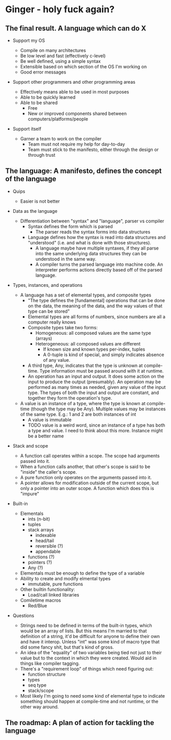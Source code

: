 # Ginger - holy fuck again?

## The final result. A language which can do X

- Support my OS
    - Compile on many architectures
    - Be low level and fast (effectively c-level)
    - Be well defined, using a simple syntax
    - Extensible based on which section of the OS I'm working on
    - Good error messages

- Support other programmers and other programming areas
    - Effectively means able to be used in most purposes
    - Able to be quickly learned
    - Able to be shared
        - Free
        - New or improved components shared between computers/platforms/people

- Support itself
    - Garner a team to work on the compiler
        - Team must not require my help for day-to-day
        - Team must stick to the manifesto, either through the design or through
          trust

## The language: A manifesto, defines the concept of the language

- Quips
    - Easier is not better

- Data as the language
    - Differentiation between "syntax" and "language", parser vs compiler
        - Syntax defines the form which is parsed
            - The parser reads the syntax forms into data structures
        - Language defines how the syntax is read into data structures and
          "understood" (i.e. and what is done with those structures).
            - A language maybe have multiple syntaxes, if they all parse into
              the same underlying data structures they can be understood in the
              same way.
            - A compiler turns the parsed language into machine code. An
              interpreter performs actions directly based off of the parsed
              language.

- Types, instances, and operations
    - A language has a set of elemental types, and composite types
        - "The type defines the [fundamental] operations that can be done on the
          data, the meaning of the data, and the way values of that type can be
          stored"
        - Elemental types are all forms of numbers, since numbers are all a
          computer really knows
        - Composite types take two forms:
            - Homogeneous: all composed values are the same type (arrays)
            - Heterogeneous: all composed values are different
                - If known size and known types per-index, tuples
                - A 0-tuple is kind of special, and simply indicates absence of
                  any value.
        - A third type, Any, indicates that the type is unknown at compile-time.
          Type information must be passed around with it at runtime.
        - An operation has an input and output. It does some action on the input
          to produce the output (presumably). An operation may be performed as
          many times as needed, given any value of the input type. The types of
          both the input and output are constant, and together they form the
          operation's type.
    - A value is an instance of a type, where the type is known at compile-time
      (though the type may be Any). Multiple values may be instances of the same
      type. E.g.: 1 and 2 are both instances of int
        - A value is immutable
        - TODO value is a weird word, since an instance of a type has both a
          type and value. I need to think about this more. Instance might be a
          better name

- Stack and scope
    - A function call operates within a scope. The scope had arguments passed
      into it.
    - When a function calls another, that other's scope is said to be "inside"
      the caller's scope.
    - A pure function only operates on the arguments passed into it.
    - A pointer allows for modification outside of the current scope, but only a
      pointer into an outer scope. A function which does this is "impure"

- Built-in
    - Elementals
        - ints (n-bit)
        - tuples
        - stack arrays
            - indexable
            - head/tail
            - reversible (?)
            - appendable
        - functions (?)
        - pointers (?)
        - Any (?)
    - Elementals must be enough to define the type of a variable
    - Ability to create and modify elmental types
        - immutable, pure functions
    - Other builtin functionality:
        - Load/call linked libraries
    - Comiletime macros
        - Red/Blue

- Questions
    - Strings need to be defined in terms of the built-in types, which would be
      an array of lists. But this means I'm married to that definition of a
      string, it'd be difficult for anyone to define their own and have it
      interop. Unless "int" was some kind of macro type that did some fancy
      shit, but that's kind of gross.
    - An idea of the "equality" of two variables being tied not just to their
      value but to the context in which they were created. Would aid in things
      like compiler tagging.
    - There's a "requirement loop" of things which need figuring out:
        - function structure
        - types
        - seq type
        - stack/scope
    - Most likely I'm going to need some kind of elemental type to indicate
      something should happen at compile-time and not runtime, or the other way
      around.

## The roadmap: A plan of action for tackling the language
